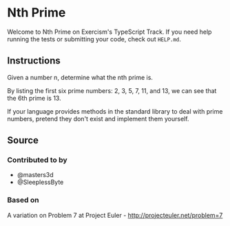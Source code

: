 # Nth Prime

Welcome to Nth Prime on Exercism's TypeScript Track.
If you need help running the tests or submitting your code, check out `HELP.md`.

## Instructions

Given a number n, determine what the nth prime is.

By listing the first six prime numbers: 2, 3, 5, 7, 11, and 13, we can see that
the 6th prime is 13.

If your language provides methods in the standard library to deal with prime
numbers, pretend they don't exist and implement them yourself.

## Source

### Contributed to by

- @masters3d
- @SleeplessByte

### Based on

A variation on Problem 7 at Project Euler - http://projecteuler.net/problem=7